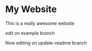 # My Website

This is a really awesome website


edit on example branch

Now editing on update-readme branch
